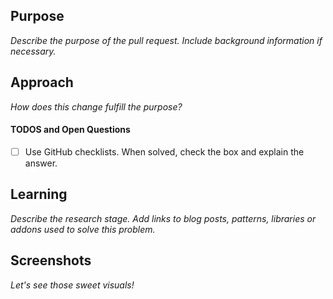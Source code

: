 ## Purpose
_Describe the purpose of the pull request. Include background information if necessary._

## Approach
_How does this change fulfill the purpose?_

#### TODOS and Open Questions
- [ ] Use GitHub checklists. When solved, check the box and explain the answer.

## Learning
_Describe the research stage. Add links to blog posts, patterns, libraries or addons used to solve this problem._

## Screenshots
_Let's see those sweet visuals!_
